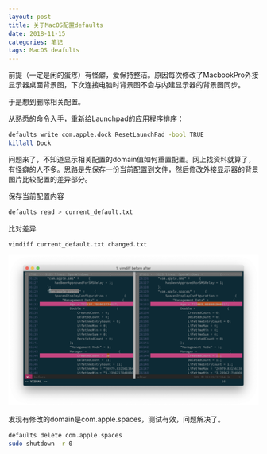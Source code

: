 ```yaml
---
layout: post
title: 关于MacOS配置defaults
date: 2018-11-15
categories: 笔记
tags: MacOS deafults
---
```


前提（一定是闲的蛋疼）有怪癖，爱保持整洁。原因每次修改了MacbookPro外接显示器桌面背景图，下次连接电脑时背景图不会与内建显示器的背景图同步。

于是想到删除相关配置。

从熟悉的命令入手，重新给Launchpad的应用程序排序：
```bash
defaults write com.apple.dock ResetLaunchPad -bool TRUE
killall Dock
```
问题来了，不知道显示相关配置的domain值如何重置配置。网上找资料就算了，有怪癖的人不多。思路是先保存一份当前配置到文件，然后修改外接显示器的背景图片比较配置的差异部分。


保存当前配置内容
```bash
defaults read > current_default.txt
```

比对差异
```
vimdiff current_default.txt changed.txt
```

![screenshot](https://raw.githubusercontent.com/ly95/blog/master/_posts/2018-11-15-about-oxs-defaults/screenshot.png)

发现有修改的domain是com.apple.spaces，测试有效，问题解决了。
```bash
defaults delete com.apple.spaces
sudo shutdown -r 0
```
